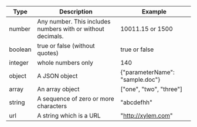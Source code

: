 Type    | Description                                                                                                                | Example
------- | -------------------------------------------------------------------------------------------------------------------------- | -------------
number  | Any number. This includes numbers with or without decimals.                                                                | 10011.15 or 1500
boolean | true or false (without quotes)                                                                                             | true or false
integer | whole numbers only                                                                                                         | 140
object  | A JSON object                                                                                                              | {"parameterName": "sample.doc"}
array   | An array object                                                                                                            | ["one", "two", "three"]
string  | A sequence of zero or more characters                                                                                      | "abcdefhh"
url     | A string which is a URL                                                                                                    | "http://xylem.com"
